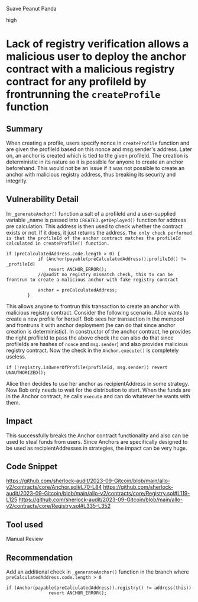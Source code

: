 Suave Peanut Panda

high

# Lack of registry verification allows a malicious user to deploy the anchor contract with a malicious registry contract for any profileId by frontrunning the `createProfile` function
## Summary
When creating a profile, users specify nonce in `createProfile` function and are given the profileId based on this nonce and msg.sender's address. Later on, an anchor is created  which is tied to the given profileId. The creation is deterministic in its nature so it is possible for anyone to create an anchor beforehand. This would not be an issue if it was not possible to create an anchor with malicious registry address, thus breaking its security and integrity.
## Vulnerability Detail
In `_generateAnchor()` function a salt of a profileId and a user-supplied variable \_name is passed into `CREATE3.getDeployed()` function for address pre calculation. This address is then used to check whether the contract exists or not. If it does, it just returns the address. `The only check performed is that the profileId of the anchor contract matches the profileId calculated in createProfile() function.`
```solidity
if (preCalculatedAddress.code.length > 0) {
            if (Anchor(payable(preCalculatedAddress)).profileId() != _profileId)
                revert ANCHOR_ERROR();
            //@audit no registry mismatch check, this tx can be frontrun to create a malicious anchor with fake registry contract

            anchor = preCalculatedAddress;
        }
```
This allows anyone to frontrun this transaction to create an anchor with malicious registry contract.
Consider the following scenario. Alice wants to create a new profile for herself. Bob sees her transaction in the mempool and frontruns it with anchor deployment (he can do that since anchor creation is deterministic). In constructor of the anchor contract, he provides the right profileId to pass the above check (he can also do that since profileIds are hashes of `nonce` and `msg.sender`) and also provides malicious registry contract. Now the check in the `Anchor.execute()` is completely useless.
```solidity
if (!registry.isOwnerOfProfile(profileId, msg.sender)) revert UNAUTHORIZED();
```
Alice then decides to use her anchor as recipientAddress in some strategy. Now Bob only needs to wait for the distribution to start. When the funds are in the Anchor contract, he calls `execute` and can do whatever he wants with them.
## Impact
This successfully breaks the Anchor contract functionality and also can be used to steal funds from users. Since Anchors are specifically designed to be used as recipientAddresses in strategies, the impact can be very huge.
## Code Snippet
https://github.com/sherlock-audit/2023-09-Gitcoin/blob/main/allo-v2/contracts/core/Anchor.sol#L70-L84
https://github.com/sherlock-audit/2023-09-Gitcoin/blob/main/allo-v2/contracts/core/Registry.sol#L119-L125
https://github.com/sherlock-audit/2023-09-Gitcoin/blob/main/allo-v2/contracts/core/Registry.sol#L335-L352
## Tool used

Manual Review

## Recommendation
Add an additional check in `_generateAnchor()` function in the branch where `preCalculatedAddress.code.length > 0`
```solidity
if (Anchor(payable(preCalculatedAddress)).registry() != address(this))
                revert ANCHOR_ERROR();
```